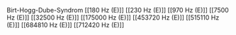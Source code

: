 Birt-Hogg-Dube-Syndrom
[[180 Hz (E)]]
[[230 Hz (E)]]
[[970 Hz (E)]]
[[7500 Hz (E)]]
[[32500 Hz (E)]]
[[175000 Hz (E)]]
[[453720 Hz (E)]]
[[515110 Hz (E)]]
[[684810 Hz (E)]]
[[712420 Hz (E)]]